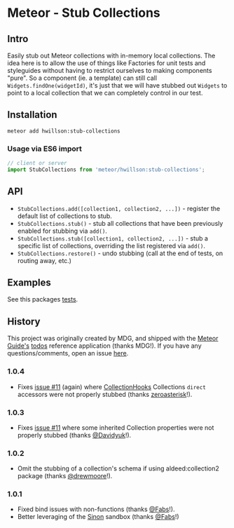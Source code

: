 # Meteor - Stub Collections

## Intro

Easily stub out Meteor collections with in-memory local collections. The idea here is to allow the use of things like Factories for unit tests and styleguides without having to restrict ourselves to making components "pure". So a component (ie. a template) can still call `Widgets.findOne(widgetId)`, it's just that we will have stubbed out `Widgets` to point to a local collection that we can completely control in our test.

## Installation

```
meteor add hwillson:stub-collections
```

### Usage via ES6 import

```js
// client or server
import StubCollections from 'meteor/hwillson:stub-collections';
```

## API

- `StubCollections.add([collection1, collection2, ...])` - register the default list of collections to stub.
- `StubCollections.stub()` - stub all collections that have been previously enabled for stubbing via `add()`.
- `StubCollections.stub([collection1, collection2, ...])` - stub a specific list of collections, overriding the list registered via `add()`.
- `StubCollections.restore()` - undo stubbing (call at the end of tests, on routing away, etc.)

## Examples

See this packages [tests](https://github.com/hwillson/meteor-stub-collections/blob/3a0ac26121d8e864cd5b78959b0edb7b9532c761/stub_collections.tests.js).

## History

This project was originally created by MDG, and shipped with the [Meteor Guide's](http://guide.meteor.com) [todos](https://github.com/meteor/todos) reference application (thanks MDG!). If you have any questions/comments, open an issue [here](https://github.com/hwillson/meteor-stub-collections/issues).

### 1.0.4

- Fixes [issue #11](https://github.com/hwillson/meteor-stub-collections/issues/11) (again) where [CollectionHooks](https://github.com/matb33/meteor-collection-hooks/) Collections `direct` accessors were not properly stubbed (thanks [zeroasterisk](https://github.com/zeroasterisk)!).

### 1.0.3

- Fixes [issue #11](https://github.com/hwillson/meteor-stub-collections/issues/11) where some inherited Collection properties were not properly stubbed (thanks [@Davidyuk](https://github.com/Davidyuk)!).

### 1.0.2

- Omit the stubbing of a collection's schema if using aldeed:collection2 package (thanks [@drewmoore](https://github.com/drewmoore)!).

### 1.0.1

- Fixed bind issues with non-functions (thanks [@Fabs](https://github.com/Fabs)!).
- Better leveraging of the [Sinon](http://sinonjs.org) sandbox (thanks [@Fabs](https://github.com/Fabs)!)
